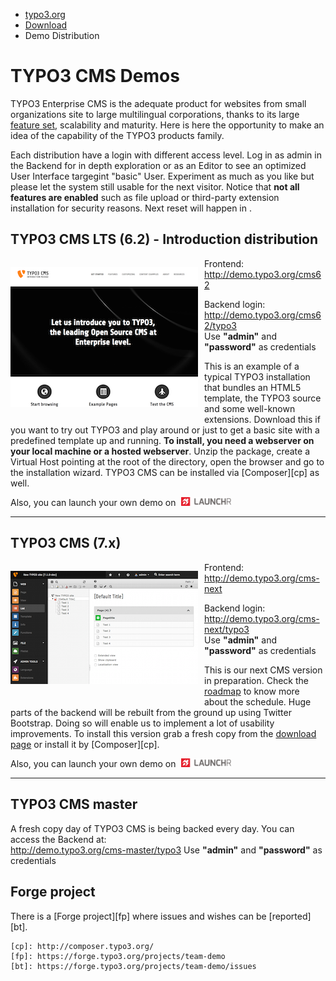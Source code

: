 <ul class="breadcrumbs">
	<li>
		<a href="http://typo3.org/" target="_top" title="TYPO3 - The Enterprise Open Source CMS">typo3.org</a>
	</li>
	<li>
		<a href="http://typo3.org/download/" target="_top" title="Download">Download</a>
	</li>
	<li>Demo Distribution</li>
</ul>

TYPO3 CMS Demos
===============

TYPO3 Enterprise CMS is the adequate product for websites from small organizations site to large multilingual corporations,
thanks to its large <a href="http://typo3.org/typo3-cms/key-features/">feature set</a>, scalability and maturity.
Here is here the opportunity to make an idea of the capability of the TYPO3 products family.


Each distribution have a login with different access level. Log in as admin in the Backend
for in depth exploration or as an Editor to see an optimized User Interface
targegint "basic" User. Experiment as much as you like but please let the system still usable
for the next visitor.
Notice that **not all features are enabled** such as file upload or
third-party extension installation for  security reasons.
Next reset will happen in <strong id="javascript_countdown_time"></strong>.


TYPO3 CMS LTS (6.2) - Introduction distribution
-----------------------------------------------

<p class="left">
	<a href="http://demo.typo3.org/cms62" title="Head to the demo">
		<img src="files/cms62.png" class="img-left" alt="" width="300">
	</a>
</p>

<p>
	Frontend:
	<a href="http://demo.typo3.org/cms62" target="_blank">http://demo.typo3.org/cms62</a>
</p>

<p>
	Backend login:
	<a href="http://demo.typo3.org/cms62/typo3" target="_blank">http://demo.typo3.org/cms62/typo3</a>
	<br/>
	Use <strong>"admin"</strong> and <strong>"password"</strong> as credentials
</p>

This is an example of a typical TYPO3 installation that bundles an HTML5 template,
the TYPO3 source and some well-known extensions. Download this if you want to try out
TYPO3 and play around or just to get a basic site with a predefined template up
and running. **To install, you need a webserver on your local machine or a hosted webserver**.
Unzip the package, create a Virtual Host pointing at the root of the directory,
open the browser and go to the installation wizard. TYPO3 CMS can be installed via [Composer][cp] as well.

Also, you can launch your own demo on
<a href="https://launchr.com/typo3/6.2" target="_blank" style="padding-left: 5px"><img src="files/launchr.png" width="80" alt=""/></a>

<p class="clear"></p>

----


TYPO3 CMS (7.x)
---------------

<p class="left">
	<a href="http://demo.typo3.org/cms-next" title="Head to the demo">
		<img src="files/cms70.png" class="img-left" alt="" width="300">
	</a>
</p>

<p>
	Frontend:
	<a href="http://demo.typo3.org/cms-next">http://demo.typo3.org/cms-next</a>
</p>

<p>
	Backend login:
	<a href="http://demo.typo3.org/cms-next/typo3" target="_blank">http://demo.typo3.org/cms-next/typo3</a>
	<br/>
	Use <strong>"admin"</strong> and <strong>"password"</strong> as credentials
</p>

This is our next CMS version in preparation. Check the [roadmap](http://typo3.org/typo3-cms/roadmap/) to
know more about the schedule. Huge parts of the backend will be rebuilt from the ground up using Twitter Bootstrap.
Doing so will enable us to implement a lot of usability improvements.
To install this version grab a fresh copy from the [download page](http://typo3.org/download) or install it by [Composer][cp].

Also, you can launch your own demo on
<a href="https://launchr.com/typo3-cms" style="padding-left: 5px"><img src="files/launchr.png" width="80" alt=""/></a>

<p class="clear"></p>


----


TYPO3 CMS master
----------------
<p>
	A fresh copy day of TYPO3 CMS is being backed every day. You can access the Backend at:
	<br/>
	<a href="http://demo.typo3.org/cms-master/typo3" target="_blank">http://demo.typo3.org/cms-master/typo3</a>
	Use <strong>"admin"</strong> and <strong>"password"</strong> as credentials
</p>

<p class="clear"></p>


Forge project
-------------

There is a [Forge project][fp] where issues and wishes can be [reported][bt].


	[cp]: http://composer.typo3.org/
	[fp]: https://forge.typo3.org/projects/team-demo
	[bt]: https://forge.typo3.org/projects/team-demo/issues



<style>
	.clear {
		clear: both
	}

	.left {
		float: left;
	}

	.img-left {
		padding-right: 10px;
		padding-bottom: 10px;
	}
</style>

<script src="//ajax.googleapis.com/ajax/libs/jquery/1.9.1/jquery.min.js" type="text/javascript"></script>

<script type="text/javascript">

	// @credit http://stuntsnippets.com/javascript-countdown/
	var javascript_countdown = function() {
		var time_left = 10; //number of seconds for countdown
		var output_element_id = 'javascript_countdown_time';
		var keep_counting = 1;
		var no_time_left_message = 'No time left for JavaScript countdown!';

		function countdown() {
			if (time_left < 2) {
				keep_counting = 0;
			}

			time_left = time_left - 1;
		}

		function add_leading_zero(n) {
			if (n.toString().length < 2) {
				return '0' + n;
			} else {
				return n;
			}
		}

		function format_output() {
			var hours, minutes, seconds;
			seconds = time_left % 60;
			minutes = Math.floor(time_left / 60) % 60;
			hours = Math.floor(time_left / 3600);

			seconds = add_leading_zero(seconds);
			minutes = add_leading_zero(minutes);
			hours = add_leading_zero(hours);

			return hours + ':' + minutes + ':' + seconds;
		}

		function show_time_left() {
			document.getElementById(output_element_id).innerHTML = format_output();//time_left;
		}

		function no_time_left() {
			document.getElementById(output_element_id).innerHTML = no_time_left_message;
		}

		return {
			count: function() {
				countdown();
				show_time_left();
			},
			timer: function() {
				javascript_countdown.count();

				if (keep_counting) {
					setTimeout("javascript_countdown.timer();", 1000);
				} else {
					no_time_left();
				}
			},
			//Kristian Messer requested recalculation of time that is left
			setTimeLeft: function(t) {
				time_left = t;
				if (keep_counting == 0) {
					javascript_countdown.timer();
				}
			},
			init: function(t, element_id) {
				time_left = t;
				output_element_id = element_id;
				javascript_countdown.timer();
			}
		};
	}();

	// json-time.appspot.com is sometimes over-quota... use a home made solution
	$.get("/time.php", function(time) {
		var now = new Date(time);
		var hourInterval = 1
		var hour = (now.getHours() + 1) % hourInterval;
		var minute = now.getMinutes();
		var second = now.getSeconds();
		var timeSpent = hour * 3600 + minute * 60 + second;
		var timeLeft = (hourInterval * 3600) - timeSpent;

		//time to countdown in seconds
		javascript_countdown.init(timeLeft, 'javascript_countdown_time');
	});
</script>
